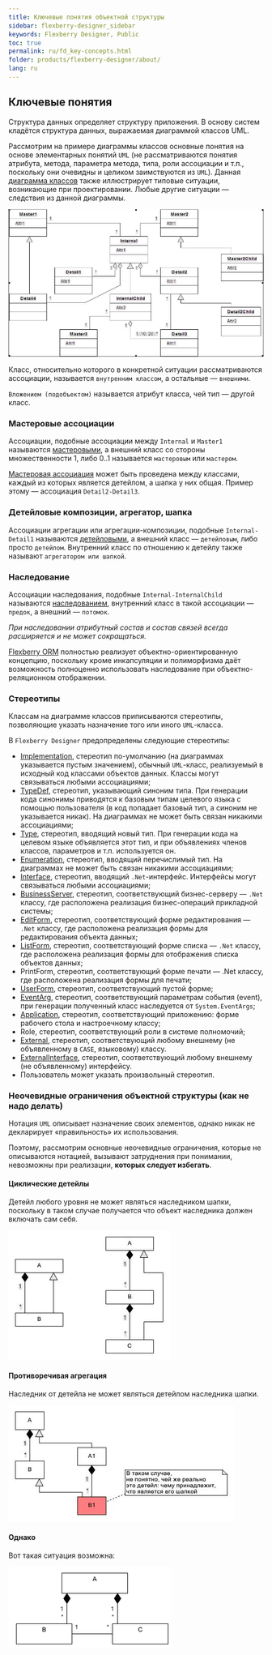 ```yaml
---
title: Ключевые понятия объектной структуры
sidebar: flexberry-designer_sidebar
keywords: Flexberry Designer, Public
toc: true
permalink: ru/fd_key-concepts.html
folder: products/flexberry-designer/about/
lang: ru
---
```


## Ключевые понятия

Структура данных определяет структуру приложения. В основу систем кладётся структура данных, выражаемая диаграммой классов UML.

Рассмотрим на примере диаграммы классов основные понятия на основе элементарных понятий `UML` (не рассматриваются понятия атрибута, метода, параметра метода, типа, роли ассоциации и т.п., поскольку они очевидны и целиком заимствуются из `UML`). Данная [диаграмма классов](fd_class-diagram.html) также иллюстрирует типовые ситуации, возникающие при проектировании. Любые другие ситуации — следствия из данной диаграммы.

![](/images/pages/products/flexberry-designer/about/uml-example1.jpg)

Класс, относительно которого в конкретной ситуации рассматриваются ассоциации, называется `внутренним классом`, а остальные — `внешними`.

`Вложением (подобъектом)` называется атрибут класса, чей тип — другой класс.

### Мастеровые ассоциации

Ассоциации, подобные ассоциации между `Internal` и `Master1` называются [мастеровыми](fd_master-association.html), а внешний класс со стороны множественности 1, либо 0..1 называется `мастеровым` или `мастером`. 

[Мастеровая ассоциация](fd_master-association.html) может быть проведена между классами, каждый из которых является детейлом, а шапка у них общая. Пример этому — ассоциация `Detail2-Detail3`.

### Детейловые композиции, агрегатор, шапка

Ассоциации агрегации или агрегации-композиции, подобные `Internal-Detail1` называются [детейловыми](fo_detail-associations-properties.html), а внешний класс — `детейловым`, либо просто `детейлом`. Внутренний класс по отношению к детейлу также называют `агрегатором или шапкой`.

### Наследование

Ассоциации наследования, подобные `Internal-InternalChild` называются [наследованием](fo_inheritance.html), внутренний класс в такой ассоциации — `предок`, а внешний — `потомок`. 

*При наследовании атрибутный состав и состав связей всегда расширяется и не может сокращаться.*

[Flexberry ORM](fo_flexberry-orm.html) полностью реализует объектно-ориентированную концепцию, поскольку кроме инкапсуляции и полиморфизма даёт возможность полноценно использовать наследование при объектно-реляционном отображении.

### Стереотипы

Классам на диаграмме классов приписываются стереотипы, позволяющие указать назначение того или иного `UML`-класса.

В `Flexberry Designer` предопределены следующие стереотипы:

* [Implementation](fd_data-classes.html), стереотип по-умолчанию (на диаграммах указывается пустым значением), обычный `UML`-класс, реализуемый в исходный код классами объектов данных. Классы могут связываться любыми ассоциациями;
* [TypeDef](fd_typedef.html), стереотип, указывающий синоним типа. При генерации кода синонимы приводятся к базовым типам целевого языка с помощью пользователя (в код попадает базовый тип, а синоним не указывается никак). На диаграммах не может быть связан никакими ассоциациями;
* [Type](fd_data-types-properties.html), стереотип, вводящий новый тип. При генерации кода на целевом языке объявляется этот тип, и при объявлениях членов классов, параметров и т.п. используется он. 
* [Enumeration](fd_enumerations.html), стереотип, вводящий перечислимый тип. На диаграммах не может быть связан никакими ассоциациями;
* [Interface](fd_interfaces.html), стереотип, вводящий `.Net`-интерфейс. Интерфейсы могут связываться любыми ассоциациями;
* [BusinessServer](fd_business-servers.html), стереотип, соответствующий бизнес-серверу — `.Net` классу, где расположена реализация бизнес-операций прикладной системы;
* [EditForm](fd_additional-stereotypes.html), стереотип, соответствующий форме редактирования — `.Net` классу, где расположена реализация формы для редактирования объекта данных;
* [ListForm](fd_additional-stereotypes.html), стереотип, соответствующий форме списка — `.Net` классу, где расположена реализация формы для отображения списка объектов данных;
* PrintForm, стереотип, соответствующий форме печати — .Net классу, где расположена реализация формы для печати;
* [UserForm](fd_additional-stereotypes.html), стереотип, соответствующий пустой форме;
* [EventArg](fd_eventarg.html), стереотип, соответствующий параметрам события (event), при генерации полученный класс наследуется от `System.EventArgs`;
* [Application](fd_additional-stereotypes.html), стереотип, соответствующий приложению: форме рабочего стола и настроечному классу;
* Role, стереотип, соответствующий роли в системе полномочий;
* [External](fd_external-classes.html), стереотип, соответствующий любому внешнему (не объявленному в `CASE`, языковому) классу.
* [ExternalInterface](fd_externalInterface.html), стереотип, соответствующий любому внешнему (не объявленному) интерфейсу.
* Пользователь может указать произвольный стереотип.

### Неочевидные ограничения объектной структуры (как не надо делать)

Нотация `UML` описывает назначение своих элементов, однако никак не декларирует «правильность» их использования.

Поэтому, рассмотрим основные неочевидные ограничения, которые не описываются нотацией, вызывают затруднения при понимании, невозможны при реализации, __которых следует избегать__.

#### Циклические детейлы

Детейл любого уровня не может являться наследником шапки, поскольку в таком случае получается что объект наследника должен включать сам себя.

![](/images/pages/products/flexberry-designer/about/uml-example2.jpg)

#### Противоречивая агрегация

Наследник от детейла не может являться детейлом наследника шапки.

![](/images/pages/products/flexberry-designer/about/uml-example3.jpg)

#### Однако

Вот такая ситуация возможна:

![](/images/pages/products/flexberry-designer/about/lookup-as-master.png)
